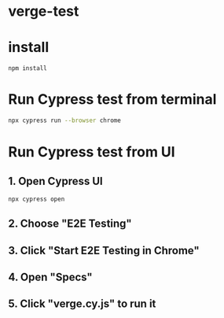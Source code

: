 # verge-test

# install

```shell
npm install
```

# Run Cypress test from terminal
```sh
npx cypress run --browser chrome
```

# Run Cypress test from UI

## 1. Open Cypress UI
```sh
npx cypress open
```

## 2. Choose "E2E Testing"

## 3. Click "Start E2E Testing in Chrome"

## 4. Open "Specs"

## 5. Click "verge.cy.js" to run it
